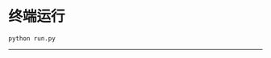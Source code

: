 # 终端运行

```shell
python run.py
```
**************************************************************************************